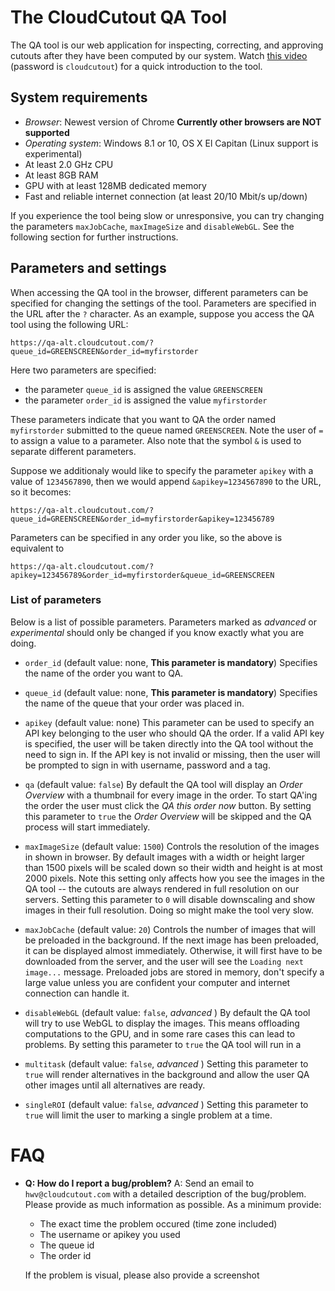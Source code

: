 # The CloudCutout QA Tool

The QA tool is our web application for inspecting, correcting, and approving cutouts
after they have been computed by our system. Watch [this video](https://vimeo.com/170768166) (password is `cloudcutout`) for a quick introduction to the tool.

## System requirements
- _Browser_: Newest version of Chrome **Currently other browsers are NOT supported**
- _Operating system_: Windows 8.1 or 10, OS X El Capitan (Linux support is experimental)
- At least 2.0 GHz CPU
- At least 8GB RAM
- GPU with at least 128MB dedicated memory 
- Fast and reliable internet connection (at least 20/10 Mbit/s up/down)

If you experience the tool being slow or unresponsive, you can try changing the parameters
`maxJobCache`, `maxImageSize` and `disableWebGL`. See the following section for further instructions.

## Parameters and settings
When accessing the QA tool in the browser, different parameters can be specified for changing the settings of the tool. Parameters are specified
in the URL after the `?` character. As an example, suppose you access the QA tool using the following URL:
```
https://qa-alt.cloudcutout.com/?queue_id=GREENSCREEN&order_id=myfirstorder
```
Here two parameters are specified:
- the parameter `queue_id` is assigned the value `GREENSCREEN`
- the parameter `order_id` is assigned the value `myfirstorder`

These parameters indicate that you want to QA the order named `myfirstorder` submitted to the queue named `GREENSCREEN`.
Note the user of `=` to assign a value to a parameter. Also note that the symbol `&` is used to separate different parameters.

Suppose we additionaly would like to specify the parameter `apikey` with a value of `1234567890`, then we would append `&apikey=1234567890` to the URL, so it becomes:
```
https://qa-alt.cloudcutout.com/?queue_id=GREENSCREEN&order_id=myfirstorder&apikey=123456789
```

Parameters can be specified in any order you like, so the above is equivalent to
```
https://qa-alt.cloudcutout.com/?apikey=123456789&order_id=myfirstorder&queue_id=GREENSCREEN
```

### List of parameters
Below is a list of possible parameters. Parameters marked as *advanced* or *experimental* should only be changed if you know exactly what you are doing.
- `order_id` (default value: none, **This parameter is mandatory**) 
    Specifies the name of the order you want to QA. 

- `queue_id` (default value: none, **This parameter is mandatory**) 
    Specifies the name of the queue that your order was placed in. 

- `apikey` (default value: none)
    This parameter can be used to specify an API key belonging to the user who should QA the order. If a valid API key is specified, the
user will be taken directly into the QA tool without the need to sign in. If the API key is not invalid or missing, then the user
will be prompted to sign in with username, password and a tag.

- `qa` (default value: `false`)
    By default the QA tool will display an *Order Overview* with a thumbnail for every image in the order. To start QA'ing the order the user must click the *QA this order now* button.
By setting this parameter to `true` the *Order Overview* will be skipped and the QA process will start immediately.

- `maxImageSize` (default value: `1500`)
    Controls the resolution of the images in shown in browser. By default images with a width or height larger than 1500 pixels will be 
scaled down so their width and height is at most 2000 pixels. Note this setting only affects how you see the images in the QA tool -- 
the cutouts are always rendered in full resolution on our servers. Setting this parameter to `0` will disable downscaling and show
images in their full resolution. Doing so might make the tool very slow.

- `maxJobCache` (default value: `20`)
    Controls the number of images that will be preloaded in the background. If the next image has been preloaded, it can be displayed almost immediately. Otherwise, it will first have to 
    be downloaded from the server, and the user will see the `Loading next image...` message. Preloaded jobs are stored in memory, don't specify a large value unless you are confident your
    computer and internet connection can handle it.

- `disableWebGL` (default value: `false`, *advanced* )
    By default the QA tool will try to use WebGL to display the images. This means offloading computations to the GPU, and in some rare cases this can lead to problems. By setting this
    parameter to `true` the QA tool will run in a   

- `multitask` (default value: `false`, *advanced* )
    Setting this parameter to `true` will render alternatives in the background and allow the user QA other images until all alternatives are ready.

- `singleROI` (default value: `false`, *advanced* )
    Setting this parameter to `true` will limit the user to marking a single problem at a time.

# FAQ
- **Q: How do I report a bug/problem?**
A: Send an email to `hwv@cloudcutout.com` with a detailed description of the bug/problem. Please provide as much information as possible. As a minimum provide:
    - The exact time the problem occured (time zone included)
    - The username or apikey you used
    - The queue id
    - The order id

  If the problem is visual, please also provide a screenshot

 